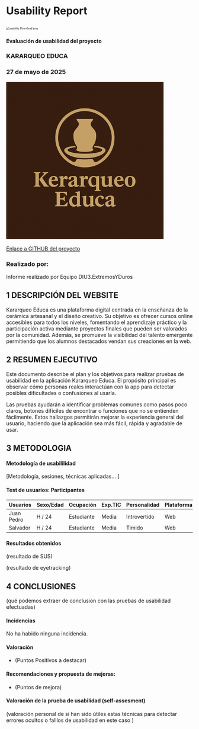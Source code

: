 # Usability Report



<img src="https://encrypted-tbn0.gstatic.com/images?q=tbn:ANd9GcRF017nhV-TFmNER2OM8UbXtdN6xwAKBYrv0i6onNfKu6Yn0BV0RK6aiOroeXl73LSY-B0&usqp=CAU" alt="usability Download png" style="zoom:50%;" />

#### Evaluación de usabilidad del proyecto 

### KARARQUEO EDUCA

### 27 de mayo de 2025





![img Proyecto](https://github.com/DIU3-Mamallema/UX_CaseStudy/raw/08f10992b995f9e2cbe0215212121bc4fd4ed86f/P3/Logo%20peque%C3%B1o.png)

[Enlace a GITHUB del proyecto](https://github.com/DIU3-Mamallema/UX_CaseStudy)





### Realizado por:

Informe realizado por Equipo DIU3.ExtremosYDuros











## 1 DESCRIPCIÓN DEL WEBSITE

Kararqueo Educa es una plataforma digital centrada en la enseñanza de la cerámica artesanal y el diseño creativo. Su objetivo es ofrecer cursos online accesibles para todos los niveles, fomentando el aprendizaje práctico y la participación activa mediante proyectos finales que pueden ser valorados por la comunidad. Además, se promueve la visibilidad del talento emergente permitiendo que los alumnos destacados vendan sus creaciones en la web.

 



## 2 RESUMEN EJECUTIVO


Este documento describe el plan y los objetivos para realizar pruebas de usabilidad en la aplicación Kararqueo Educa. El propósito principal es observar cómo personas reales interactúan con la app para detectar posibles dificultades o confusiones al usarla.

Las pruebas ayudarán a identificar problemas comunes como pasos poco claros, botones difíciles de encontrar o funciones que no se entienden fácilmente. Estos hallazgos permitirán mejorar la experiencia general del usuario, haciendo que la aplicación sea más fácil, rápida y agradable de usar.









## 3 METODOLOGIA 

#### Metodología de usabililidad

[Metodología, sesiones,  técnicas aplicadas... ]

 

#### Test de usuarios: Participantes



| Usuarios | Sexo/Edad     | Ocupación   |  Exp.TIC    | Personalidad | Plataforma | Caso
| ------------- | -------- | ----------- | ----------- | -----------  | ---------- | ----
| Juan Pedro    | H / 24   | Estudiante  | Media       | Introvertido | Web        | B 
| Salvador      | H / 24   | Estudiante  | Media       | Timido       | Web        | B 



#### Resultados obtenidos



(resultado de SUS)



(resultado de eyetracking)









## 4 CONCLUSIONES 



(qué podemos extraer de conclusion con las pruebas de usabilidad efectuadas)



#### Incidencias

No ha habido ninguna incidencia.


#### Valoración 

* (Puntos Positivos a destacar)



#### Recomendaciones y propuesta de mejoras: 

* (Puntos de mejora)







#### Valoración de la prueba de usabilidad (self-assesment)

(valoración personal de si han sido útiles estas técnicas para detectar errores ocultos o falllos de usabilidad en este caso )
